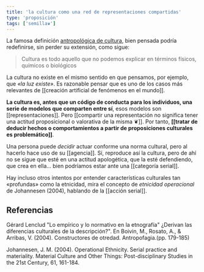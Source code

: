 ```yaml
---
title: 'la cultura como una red de representaciones compartidas'
type: 'proposición'
tags: ['semilla❦']
---
```


La famosa definición [antropológica de cultura](http://www.filosofia.org/filomat/df406.htm), bien pensada podría redefinirse, sin perder su extensión, como sigue:

>Cultura es todo aquello que no podemos explicar en términos físicos, químicos o biológicos

La cultura no existe en el mismo sentido en que pensamos, por ejemplo, que *«la luz existe»*. Es razonable pensar que es uno de los casos más relevantes de [[creación artificial de fenómenos en el mundo]].

**La cultura es, antes que un código de conducta para los individuos, una serie de modelos que comparten entre sí**, esos modelos son [[representaciones]]. Pero [[compartir una representación no significa tener una actitud proposicional o valorativa de la misma ❦]]. Por tanto, **[[tratar de deducir hechos o comportamientos a partir de proposiciones culturales es problemático]]**.

Una persona puede *decidir* actuar conforme una norma cultural, pero al hacerlo hace uso de su [[agencia]]. Sí, reproduce así la cultura, pero de ahí no se sigue que esté en una actitud apologética, que la esté defendiendo, que crea en ella... bien podríamos estar ante una [[categoría serial]].

Hay incluso otros intentos por entender características culturales tan «profundas» como la etnicidad, mira el concepto de *etnicidad operacional* de Johannesen (2004), hablando de la [[acción serial]].

## Referencias

Gérard Lenclud  "Lo empírico y lo normativo en la etnografía" ¿Derivan las diferencias culturales de la descripción?". En  Boivin, M., Rosato, A., & Arribas, V. (2004). Constructores de otredad. Antropofagia.(pp. 179-185)

Johannesen, J. M. (2004). Operational Ethnicity. Serial practice and materiality. Material Culture and Other Things: Post-disciplinary Studies in the 21st Century, 61, 161-184.
